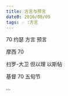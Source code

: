```yaml
---
title: 方言与预言
date0: 2016/08/09
tags: ☆ :方言
---
```


70
约瑟 方言 预言

摩西
70

扫罗-大卫
但以理
以斯帖

基督
70
五旬节

...
